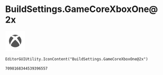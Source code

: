 # BuildSettings.GameCoreXboxOne@2x
![](/img/BuildSettings.GameCoreXboxOne@2x.png)

``` CSharp
EditorGUIUtility.IconContent("BuildSettings.GameCoreXboxOne@2x")
```
```
7098168344539396557
```
